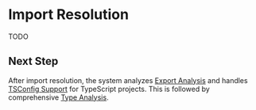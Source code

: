 # Import Resolution

TODO

## Next Step

After import resolution, the system analyzes [Export Analysis](./B.%20Exports.md) and handles [TSConfig Support](./C.%20TSConfig.md) for TypeScript projects. This is followed by comprehensive [Type Analysis](../4.%20type-analysis/A.%20Type%20Analysis.md).
